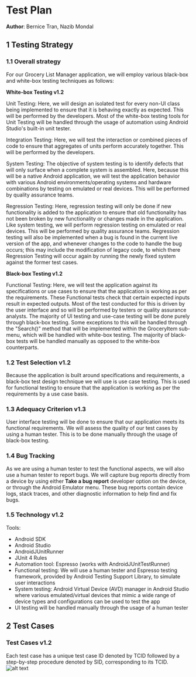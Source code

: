 # Test Plan

**Author**: Bernice Tran, Nazib Mondal

## 1 Testing Strategy

### 1.1 Overall strategy

For our Grocery List Manager application, we will employ various black-box and white-box testing techniques as follows:

**White-box Testing v1.2**

Unit Testing: Here, we will design an isolated test for every non-UI class being implemented to ensure that it is behaving exactly as expected. This will be performed by the developers. Most of the white-box testing tools for Unit Testing will be handled through the usage of automation using Android Studio's built-in unit tester.

Integration Testing: Here, we will test the interaction or combined pieces of code to ensure that aggregates of units perform accurately together. This will be performed by the developers.

System Testing: The objective of system testing is to identify defects that will only surface when a complete system is assembled. Here, because this will be a native Android application, we will test the application behavior with various Android environments/operating systems and hardware combinations by testing on emulated or real devices. This will be performed by quality assurance teams.

Regression Testing: Here, regression testing will only be done if new functionality is added to the application to ensure that old functionality has not been broken by new functionality or changes made in the application. Like system testing, we will perform regression testing on emulated or real devices. This will be performed by quality assurance teams. Regression testing will also be implemented when a bug is found in the current live version of the app, and whenever changes to the code to handle the bug occurs; this may include the modification of legacy code, to which there Regression Testing will occur again by running the newly fixed system against the former test cases.

**Black-box Testing v1.2**

Functional Testing: Here, we will test the application against its specifications or use cases to ensure that the application is working as per the requirements. These Functional tests check that certain expected inputs result in expected outputs. Most of the test conducted for this is driven by the user interface and so will be performed by testers or quality assurance analysts. The majority of UI testing and use-case testing will be done purely through black-box testing. Some exceptions to this will be handled through the "Search()" method that will be implemented within the GroceryItem sub-menu, which will be handled with white-box testing. The majority of black-box tests will be handled manually as opposed to the white-box counterparts.


### 1.2 Test Selection v1.2

Because the application is built around specifications and requirements, a black-box test design technique we will use is use case testing. This is used for functional testing to ensure that the application is working as per the requirements by a use case basis.

### 1.3 Adequacy Criterion v1.3

User interface testing will be done to ensure that our application meets its functional requirements. We will assess the quality of our test cases by using a human tester. This is to be done manually through the usage of black-box testing.

### 1.4 Bug Tracking

As we are using a human tester to test the functional aspects, we will also use a human tester to report bugs. We will capture bug reports directly from a device by using either **Take a bug report** developer option on the device, or through the Android Emulator menu. These bug reports contain device logs, stack traces, and other diagnostic information to help find and fix bugs.

### 1.5 Technology v1.2

Tools:  
- Android SDK  
- Android Studio  
- AndroidJUnitRunner  
- JUnit 4 Rules  
- Automation tool: Espresso (works with AndroidJUnitTestRunner)  
- Functional testing: We will use a human tester and Espresso testing framework, provided by Android Testing Support Library, to simulate user interactions  
- System testing: Android Virtual Device (AVD) manager in Android Studio where various emulated/virtual devices that mimic a wide range of device types and configurations can be used to test the app  
- UI testing will be handled manually through the usage of a human tester

## 2 Test Cases

### Test Cases v1.2
[tests]: https://github.com/qc-se-fall2017/370Fall17Team6/blob/master/GroupProject/Docs/designPNG/TestMatrix.png
Each test case has a unique test case ID denoted by TCID followed by a step-by-step procedure denoted by SID, corresponding to its TCID.
![alt text][tests]
